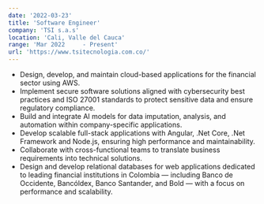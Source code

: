 ```yaml
---
date: '2022-03-23'
title: 'Software Engineer'
company: 'TSI s.a.s'
location: 'Cali, Valle del Cauca'
range: 'Mar 2022     - Present'
url: 'https://www.tsitecnologia.com.co/'
---
```


- Design, develop, and maintain cloud-based applications for the financial sector using AWS.
- Implement secure software solutions aligned with cybersecurity best practices and ISO 27001 standards to protect sensitive data and ensure regulatory compliance.
- Build and integrate AI models for data imputation, analysis, and automation within company-specific applications.
- Develop scalable full-stack applications with Angular, .Net Core, .Net Framework and Node.js, ensuring high performance and maintainability.
- Collaborate with cross-functional teams to translate business requirements into technical solutions.
- Design and develop relational databases for web applications dedicated to leading financial institutions in Colombia — including Banco de Occidente, Bancóldex, Banco Santander, and Bold — with a focus on performance and scalability.
